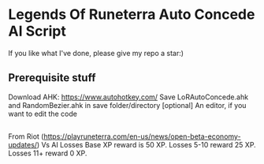 # Legends Of Runeterra Auto Concede AI Script
If you like what I've done, please give my repo a star:)

## Prerequisite stuff
Download AHK: https://www.autohotkey.com/
Save LoRAutoConcede.ahk and RandomBezier.ahk in save folder/directory
[optional] An editor, if you want to edit the code

##
From Riot (https://playruneterra.com/en-us/news/open-beta-economy-updates/)
Vs AI Losses
Base XP reward is 50 XP.
Losses 5-10 reward 25 XP.
Losses 11+ reward 0 XP.
